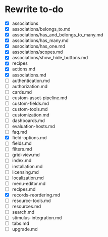 # Rewrite to-do

 - [x] associations
 - [x] associations/belongs_to.md
 - [x] associations/has_and_belongs_to_many.md
 - [x] associations/has_many.md
 - [x] associations/has_one.md
 - [x] associations/scopes.md
 - [x] associations/show_hide_buttons.md
 - [x] recipes
 - [x] actions.md
 - [x] associations.md
 - [ ] authentication.md
 - [ ] authorization.md
 - [ ] cards.md
 - [ ] custom-asset-pipeline.md
 - [ ] custom-fields.md
 - [ ] custom-tools.md
 - [ ] customization.md
 - [ ] dashboards.md
 - [ ] evaluation-hosts.md
 - [ ] faq.md
 - [x] field-options.md
 - [ ] fields.md
 - [ ] filters.md
 - [ ] grid-view.md
 - [ ] index.md
 - [ ] installation.md
 - [ ] licensing.md
 - [ ] localization.md
 - [ ] menu-editor.md
 - [ ] recipes.md
 - [x] records-reordering.md
 - [ ] resource-tools.md
 - [ ] resources.md
 - [ ] search.md
 - [ ] stimulus-integration.md
 - [ ] tabs.md
 - [ ] upgrade.md